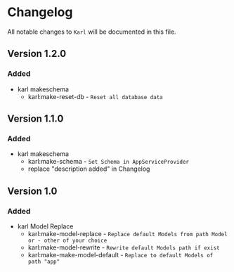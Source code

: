 # Changelog

All notable changes to `Karl` will be documented in this file.

## Version 1.2.0

### Added
- karl makeschema
    - karl:make-reset-db - `Reset all database data`

## Version 1.1.0

### Added
- karl makeschema
    - karl:make-schema - `Set Schema in AppServiceProvider`
    - replace "description added" in Changelog

## Version 1.0

### Added
- karl Model Replace
    - karl:make-model-replace - `Replace default Models from path Model or - other of your choice`
    - karl:make-model-rewrite - `Rewrite default Models path if exist`
    - karl:make-make-model-default - `Replace to default Models of path "app"`
